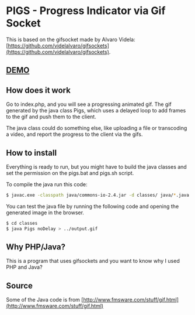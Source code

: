 # PIGS - Progress Indicator via Gif Socket

This is based on the gifsocket made by Alvaro Videla: [https://github.com/videlalvaro/gifsockets](https://github.com/videlalvaro/gifsockets).

## [DEMO](http://lab.mariusgundersen.com/PIGS/)


## How does it work

Go to index.php, and you will see a progressing animated gif. 
The gif generated by the java class Pigs, which uses a delayed loop to add frames to the gif and push them to the client.

The java class could do something else, like uploading a file or transcoding a video, and report the progress to the client via
the gifs.

## How to install

Everything is ready to run, but you might have to build the java classes and set the permission on the pigs.bat and pigs.sh script.

To compile the java run this code: 

```bash
$ javac.exe -classpath java/commons-io-2.4.jar -d classes/ java/*.java
```

You can test the java file by running the following code and opening the generated image in the browser.

```bash
$ cd classes
$ java Pigs noDelay > ../output.gif
```

## Why PHP/Java?

This is a program that uses gifsockets and you want to know why I used PHP and Java?

## Source

Some of the Java code is from [http://www.fmsware.com/stuff/gif.html](http://www.fmsware.com/stuff/gif.html)